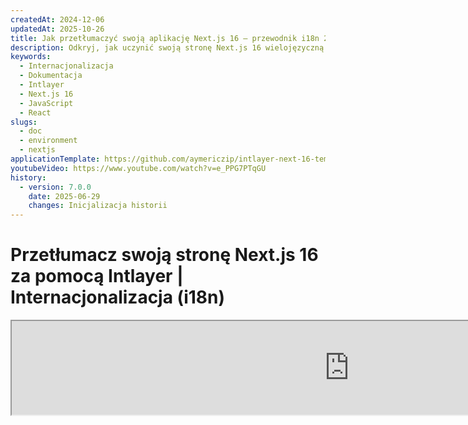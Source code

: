 ```yaml
---
createdAt: 2024-12-06
updatedAt: 2025-10-26
title: Jak przetłumaczyć swoją aplikację Next.js 16 – przewodnik i18n 2025
description: Odkryj, jak uczynić swoją stronę Next.js 16 wielojęzyczną. Postępuj zgodnie z dokumentacją, aby zinternacjonalizować (i18n) i przetłumaczyć ją.
keywords:
  - Internacjonalizacja
  - Dokumentacja
  - Intlayer
  - Next.js 16
  - JavaScript
  - React
slugs:
  - doc
  - environment
  - nextjs
applicationTemplate: https://github.com/aymericzip/intlayer-next-16-template
youtubeVideo: https://www.youtube.com/watch?v=e_PPG7PTqGU
history:
  - version: 7.0.0
    date: 2025-06-29
    changes: Inicjalizacja historii
---
```


# Przetłumacz swoją stronę Next.js 16 za pomocą Intlayer | Internacjonalizacja (i18n)

<iframe title="Najlepsze rozwiązanie i18n dla Next.js? Odkryj Intlayer" class="m-auto aspect-[16/9] w-full overflow-hidden rounded-lg border-0" allow="autoplay; gyroscope;" loading="lazy" width="1080" height="auto" src="https://www.youtube.com/embed/e_PPG7PTqGU?autoplay=0&amp;origin=http://intlayer.org&amp;controls=0&amp;rel=1"/>

Zobacz [Szablon aplikacji](https://github.com/aymericzip/intlayer-next-16-template) na GitHub.

## Czym jest Intlayer?

**Intlayer** to innowacyjna, otwartoźródłowa biblioteka do internacjonalizacji (i18n), zaprojektowana w celu uproszczenia obsługi wielojęzyczności we współczesnych aplikacjach internetowych. Intlayer bezproblemowo integruje się z najnowszym frameworkiem **Next.js 16**, w tym z jego potężnym **App Router**. Jest zoptymalizowany do pracy z **Server Components** dla efektywnego renderowania i jest w pełni kompatybilny z [**Turbopack**](https://nextjs.org/docs/architecture/turbopack).

Dzięki Intlayer możesz:

- **Łatwo zarządzać tłumaczeniami** za pomocą deklaratywnych słowników na poziomie komponentu.
- **Dynamicznie lokalizować metadane**, trasy i zawartość.
- **Uzyskać dostęp do tłumaczeń zarówno w komponentach po stronie klienta, jak i serwera**.
- **Zapewnić wsparcie dla TypeScript** dzięki automatycznie generowanym typom, co poprawia autouzupełnianie i wykrywanie błędów.
- **Korzystaj z zaawansowanych funkcji**, takich jak dynamiczne wykrywanie i przełączanie lokalizacji.

> Intlayer jest kompatybilny z Next.js 12, 13, 14 i 16. Jeśli używasz Next.js Page Router, możesz odnieść się do tego [przewodnika](https://github.com/aymericzip/intlayer/blob/main/docs/docs/pl/intlayer_with_nextjs_page_router.md). Dla Next.js 12, 13, 14 z App Router, odnieś się do tego [przewodnika](https://github.com/aymericzip/intlayer/blob/main/docs/docs/pl/intlayer_with_nextjs_14.md).

---

## Przewodnik krok po kroku, jak skonfigurować Intlayer w aplikacji Next.js

### Krok 1: Zainstaluj zależności

Zainstaluj niezbędne pakiety za pomocą npm:

```bash packageManager="npm"
npm install intlayer next-intlayer
```

```bash packageManager="pnpm"
pnpm add intlayer next-intlayer
```

```bash packageManager="yarn"
yarn add intlayer next-intlayer
```

- **intlayer**

  Podstawowy pakiet, który dostarcza narzędzia do internacjonalizacji dla zarządzania konfiguracją, tłumaczeń, [deklaracji treści](https://github.com/aymericzip/intlayer/blob/main/docs/docs/pl/dictionary/content_file.md), transpilecji oraz [poleceń CLI](https://github.com/aymericzip/intlayer/blob/main/docs/docs/pl/intlayer_cli.md).

- **next-intlayer**

  Pakiet integrujący Intlayer z Next.js. Dostarcza dostawców kontekstu oraz hooki do internacjonalizacji w Next.js. Dodatkowo zawiera wtyczkę Next.js do integracji Intlayer z [Webpack](https://webpack.js.org/) lub [Turbopack](https://nextjs.org/docs/app/api-reference/turbopack), a także proxy do wykrywania preferowanego języka użytkownika, zarządzania ciasteczkami oraz obsługi przekierowań URL.

### Krok 2: Skonfiguruj swój projekt

Utwórz plik konfiguracyjny, aby skonfigurować języki swojej aplikacji:

```typescript fileName="intlayer.config.ts" codeFormat="typescript"
import { Locales, type IntlayerConfig } from "intlayer";

const config: IntlayerConfig = {
  internationalization: {
    locales: [
      Locales.ENGLISH,
      Locales.FRENCH,
      Locales.SPANISH,
      // Twoje pozostałe lokalizacje
    ],
    defaultLocale: Locales.ENGLISH,
  },
};

export default config;
```

```javascript fileName="intlayer.config.mjs" codeFormat="esm"
import { Locales } from "intlayer";

/** @type {import('intlayer').IntlayerConfig} */
const config = {
  internationalization: {
    locales: [
      Locales.ENGLISH,
      Locales.FRENCH,
      Locales.SPANISH,
      // Twoje pozostałe lokalizacje
    ],
    defaultLocale: Locales.ENGLISH,
  },
};

export default config;
```

```javascript fileName="intlayer.config.cjs" codeFormat="commonjs"
const { Locales } = require("intlayer");

/** @type {import('intlayer').IntlayerConfig} */
const config = {
  internationalization: {
    locales: [
      Locales.ENGLISH,
      Locales.FRENCH,
      Locales.SPANISH,
      // Twoje pozostałe lokalizacje
    ],
    defaultLocale: Locales.ENGLISH,
  },
};

module.exports = config;
```

> Dzięki temu plikowi konfiguracyjnemu możesz ustawić lokalizowane adresy URL, przekierowania proxy, nazwy ciasteczek, lokalizację i rozszerzenie deklaracji zawartości, wyłączyć logi Intlayer w konsoli i wiele więcej. Pełną listę dostępnych parametrów znajdziesz w [dokumentacji konfiguracji](https://github.com/aymericzip/intlayer/blob/main/docs/docs/pl/configuration.md).

### Krok 3: Zintegruj Intlayer w konfiguracji Next.js

Skonfiguruj swoje środowisko Next.js, aby korzystało z Intlayer:

```typescript fileName="next.config.ts" codeFormat="typescript"
import type { NextConfig } from "next";
import { withIntlayer } from "next-intlayer/server";

const nextConfig: NextConfig = {
  /* opcje konfiguracji tutaj */
};

export default withIntlayer(nextConfig);
```

```typescript fileName="next.config.mjs" codeFormat="esm"
import { withIntlayer } from "next-intlayer/server";

/** @type {import('next').NextConfig} */
const nextConfig = {
  /* opcje konfiguracji tutaj */
};

export default withIntlayer(nextConfig);
```

```typescript fileName="next.config.cjs" codeFormat="commonjs"
const { withIntlayer } = require("next-intlayer/server");

/** @type {import('next').NextConfig} */
const nextConfig = {
  /* opcje konfiguracji tutaj */
};

module.exports = withIntlayer(nextConfig);
```

> Wtyczka Next.js `withIntlayer()` służy do integracji Intlayer z Next.js. Zapewnia budowanie plików deklaracji treści oraz monitoruje je w trybie deweloperskim. Definiuje zmienne środowiskowe Intlayer w środowiskach [Webpack](https://webpack.js.org/) lub [Turbopack](https://nextjs.org/docs/app/api-reference/turbopack). Dodatkowo dostarcza aliasy optymalizujące wydajność oraz zapewnia kompatybilność z komponentami serwerowymi.

> Funkcja `withIntlayer()` jest funkcją zwracającą obietnicę (promise). Pozwala przygotować słowniki Intlayer przed rozpoczęciem budowania. Jeśli chcesz użyć jej z innymi wtyczkami, możesz na nią zaczekać (await). Przykład:
>
> ```tsx
> const nextConfig = await withIntlayer(nextConfig);
> const nextConfigWithOtherPlugins = withOtherPlugins(nextConfig);
>
> export default nextConfigWithOtherPlugins;
> ```
>
> Jeśli chcesz używać tego synchronicznie, możesz użyć funkcji `withIntlayerSync()`. Przykład:
>
> ```tsx
> const nextConfig = withIntlayerSync(nextConfig);
> const nextConfigWithOtherPlugins = withOtherPlugins(nextConfig);
>
> export default nextConfigWithOtherPlugins;
> ```

### Krok 4: Zdefiniuj dynamiczne trasy lokalizacji

Usuń wszystko z `RootLayout` i zastąp to następującym kodem:

```tsx {3} fileName="src/app/layout.tsx" codeFormat="typescript"
import type { PropsWithChildren, FC } from "react";
import "./globals.css";

const RootLayout: FC<PropsWithChildren> = ({ children }) => (
  // Nadal możesz opakować children innymi providerami, takimi jak `next-themes`, `react-query`, `framer-motion` itd.
  <>{children}</>
);

export default RootLayout;
```

```jsx {3} fileName="src/app/layout.mjx" codeFormat="esm"
import "./globals.css";

const RootLayout = ({ children }) => (
  // Nadal możesz opakować dzieci innymi providerami, takimi jak `next-themes`, `react-query`, `framer-motion` itd.
  <>{children}</>
);

export default RootLayout;
```

```jsx {1,8} fileName="src/app/layout.csx" codeFormat="commonjs"
require("./globals.css");

const RootLayout = ({ children }) => (
  // Nadal możesz opakować dzieci innymi providerami, takimi jak `next-themes`, `react-query`, `framer-motion` itd.
  <>{children}</>
);

module.exports = {
  default: RootLayout,
  generateStaticParams,
};
```

> Pozostawienie komponentu `RootLayout` pustym pozwala na ustawienie atrybutów [`lang`](https://developer.mozilla.org/fr/docs/Web/HTML/Global_attributes/lang) oraz [`dir`](https://developer.mozilla.org/fr/docs/Web/HTML/Global_attributes/dir) dla tagu `<html>`.

Aby zaimplementować dynamiczne routowanie, podaj ścieżkę dla lokalizacji, dodając nowy layout w katalogu `[locale]`:

```tsx fileName="src/app/[locale]/layout.tsx" codeFormat="typescript"
import type { NextLayoutIntlayer } from "next-intlayer";
import { Inter } from "next/font/google";
import { getHTMLTextDir } from "intlayer";

const inter = Inter({ subsets: ["latin"] });

const LocaleLayout: NextLayoutIntlayer = async ({ children, params }) => {
  const { locale } = await params;
  return (
    <html lang={locale} dir={getHTMLTextDir(locale)}>
      <body className={inter.className}>{children}</body>
    </html>
  );
};

export default LocaleLayout;
```

```jsx fileName="src/app/[locale]/layout.mjx" codeFormat="esm"
import { getHTMLTextDir } from "intlayer";

const inter = Inter({ subsets: ["latin"] });

const LocaleLayout = async ({ children, params: { locale } }) => {
  const { locale } = await params;
  return (
    <html lang={locale} dir={getHTMLTextDir(locale)}>
      <body className={inter.className}>{children}</body>
    </html>
  );
};

export default LocaleLayout;
```

```jsx fileName="src/app/[locale]/layout.csx" codeFormat="commonjs"
const { Inter } = require("next/font/google");
const { getHTMLTextDir } = require("intlayer");

const inter = Inter({ subsets: ["latin"] });

const LocaleLayout = async ({ children, params: { locale } }) => {
  const { locale } = await params;
  return (
    <html lang={locale} dir={getHTMLTextDir(locale)}>
      <body className={inter.className}>{children}</body>
    </html>
  );
};

module.exports = LocaleLayout;
```

> Segment ścieżki `[locale]` służy do określenia lokalizacji. Przykład: `/en-US/about` odnosi się do `en-US`, a `/fr/about` do `fr`.

> Na tym etapie napotkasz błąd: `Error: Missing <html> and <body> tags in the root layout.`. Jest to oczekiwane, ponieważ plik `/app/page.tsx` nie jest już używany i można go usunąć. Zamiast tego segment ścieżki `[locale]` aktywuje stronę `/app/[locale]/page.tsx`. W konsekwencji strony będą dostępne pod ścieżkami takimi jak `/en`, `/fr`, `/es` w Twojej przeglądarce. Aby ustawić domyślny język jako stronę główną, odnieś się do konfiguracji `proxy` w kroku 7.

Następnie zaimplementuj funkcję `generateStaticParams` w układzie aplikacji.

```tsx {1} fileName="src/app/[locale]/layout.tsx" codeFormat="typescript"
export { generateStaticParams } from "next-intlayer"; // Linia do dodania

const LocaleLayout: NextLayoutIntlayer = async ({ children, params }) => {
  /*... Reszta kodu*/
};

export default LocaleLayout;
```

```jsx {1} fileName="src/app/[locale]/layout.mjx" codeFormat="esm"
export { generateStaticParams } from "next-intlayer"; // Linia do wstawienia

const LocaleLayout = async ({ children, params: { locale } }) => {
  /*... Reszta kodu*/
};

// ... Reszta kodu
```

```jsx {1,7} fileName="src/app/[locale]/layout.csx" codeFormat="commonjs"
const { generateStaticParams } = require("next-intlayer"); // Linia do wstawienia

const LocaleLayout = async ({ children, params: { locale } }) => {
  /*... Reszta kodu*/
};

module.exports = { default: LocaleLayout, generateStaticParams };
```

> `generateStaticParams` zapewnia, że Twoja aplikacja wstępnie buduje niezbędne strony dla wszystkich lokalizacji, zmniejszając obciążenie podczas działania i poprawiając doświadczenie użytkownika. Aby uzyskać więcej informacji, zapoznaj się z [dokumentacją Next.js dotyczącą generateStaticParams](https://nextjs.org/docs/app/building-your-application/rendering/static-and-dynamic-rendering#generate-static-params).

> Intlayer działa z `export const dynamic = 'force-static';`, aby zapewnić, że strony są wstępnie zbudowane dla wszystkich lokalizacji.

### Krok 5: Zadeklaruj swoją zawartość

Utwórz i zarządzaj deklaracjami zawartości, aby przechowywać tłumaczenia:

```tsx fileName="src/app/[locale]/page.content.ts" contentDeclarationFormat="typescript"
import { t, type Dictionary } from "intlayer";

const pageContent = {
  key: "page",
  content: {
    getStarted: {
      main: t({
        en: "Get started by editing",
        fr: "Commencez par éditer",
        es: "Comience por editar",
      }),
      pageLink: "src/app/page.tsx",
    },
  },
} satisfies Dictionary;

export default pageContent;
```

```javascript fileName="src/app/[locale]/page.content.mjs" contentDeclarationFormat="esm"
import { t } from "intlayer";

/** @type {import('intlayer').Dictionary} */
const pageContent = {
  key: "page",
  content: {
    getStarted: {
      main: t({
        en: "Get started by editing",
        fr: "Commencez par éditer",
        es: "Comience por editar",
      }),
      pageLink: "src/app/page.tsx",
    },
  },
};

export default pageContent;
```

```javascript fileName="src/app/[locale]/page.content.cjs" contentDeclarationFormat="commonjs"
const { t } = require("intlayer");

/** @type {import('intlayer').Dictionary} */
const pageContent = {
  key: "page",
  content: {
    getStarted: {
      main: t({
        en: "Get started by editing",
        fr: "Commencez par éditer",
        es: "Comience por editar",
        pl: "Zacznij od edycji",
      }),
      pageLink: "src/app/page.tsx",
    },
  },
};

module.exports = pageContent;
```

```json fileName="src/app/[locale]/page.content.json" contentDeclarationFormat="json"
{
  "$schema": "https://intlayer.org/schema.json",
  "key": "page",
  "content": {
    "getStarted": {
      "nodeType": "translation",
      "translation": {
        "en": "Get started by editing",
        "fr": "Commencez par éditer",
        "es": "Comience por editar",
        "pl": "Zacznij od edycji"
      }
    },
    "pageLink": "src/app/page.tsx"
  }
}
```

> Twoje deklaracje zawartości mogą być definiowane w dowolnym miejscu w aplikacji, pod warunkiem, że zostaną umieszczone w katalogu `contentDir` (domyślnie `./src`). I będą miały rozszerzenie pliku deklaracji zawartości (domyślnie `.content.{json,ts,tsx,js,jsx,mjs,mjx,cjs,cjx}`).

> Aby uzyskać więcej szczegółów, zapoznaj się z [dokumentacją deklaracji zawartości](https://github.com/aymericzip/intlayer/blob/main/docs/docs/pl/dictionary/content_file.md).

### Krok 6: Wykorzystaj zawartość w swoim kodzie

Uzyskaj dostęp do swoich słowników zawartości w całej aplikacji:

```tsx fileName="src/app/[locale]/page.tsx" codeFormat="typescript"
import type { FC } from "react";
import { ClientComponentExample } from "@components/ClientComponentExample";
import { ServerComponentExample } from "@components/ServerComponentExample";
import { type NextPageIntlayer, IntlayerClientProvider } from "next-intlayer";
import { IntlayerServerProvider, useIntlayer } from "next-intlayer/server";

const PageContent: FC = () => {
  const content = useIntlayer("page");

  return (
    <>
      <p>{content.getStarted.main}</p>
      <code>{content.getStarted.pageLink}</code>
    </>
  );
};

const Page: NextPageIntlayer = async ({ params }) => {
  const { locale } = await params;

  return (
    <IntlayerServerProvider locale={locale}>
      <PageContent />
      <ServerComponentExample />

      <IntlayerClientProvider locale={locale}>
        <ClientComponentExample />
      </IntlayerClientProvider>
    </IntlayerServerProvider>
  );
};

export default Page;
```

```jsx fileName="src/app/[locale]/page.mjx" codeFormat="esm"
import { ClientComponentExample } from "@components/ClientComponentExample";
import { ServerComponentExample } from "@components/ServerComponentExample";
import { IntlayerClientProvider } from "next-intlayer";
import { IntlayerServerProvider, useIntlayer } from "next-intlayer/server";

const PageContent = () => {
  const content = useIntlayer("page");

  return (
    <>
      <p>{content.getStarted.main}</p>
      <code>{content.getStarted.pageLink}</code>
    </>
  );
};

const Page = async ({ params }) => {
  const { locale } = await params;

  return (
    <IntlayerServerProvider locale={locale}>
      <PageContent />
      <ServerComponentExample />

      <IntlayerClientProvider locale={locale}>
        <ClientComponentExample />
      </IntlayerClientProvider>
    </IntlayerServerProvider>
  );
};

export default Page;
```

```jsx fileName="src/app/[locale]/page.csx" codeFormat="commonjs"
import { ClientComponentExample } from "@components/ClientComponentExample";
import { ServerComponentExample } from "@components/ServerComponentExample";
import { IntlayerClientProvider } from "next-intlayer";
import { IntlayerServerProvider, useIntlayer } from "next-intlayer/server";

const PageContent = () => {
  const content = useIntlayer("page");

  return (
    <>
      <p>{content.getStarted.main}</p>
      <code>{content.getStarted.pageLink}</code>
    </>
  );
};

const Page = async ({ params }) => {
  const { locale } = await params;

  return (
    <IntlayerServerProvider locale={locale}>
      <PageContent />
      <ServerComponentExample />

      <IntlayerClientProvider locale={locale}>
        <ClientComponentExample />
      </IntlayerClientProvider>
    </IntlayerServerProvider>
  );
};
```

- **`IntlayerClientProvider`** służy do dostarczania lokalizacji komponentom po stronie klienta. Może być umieszczony w dowolnym komponencie nadrzędnym, w tym w layoucie. Jednak zaleca się umieszczenie go w layoucie, ponieważ Next.js współdzieli kod layoutu między stronami, co jest bardziej efektywne. Używając `IntlayerClientProvider` w layoucie, unikasz ponownej inicjalizacji dla każdej strony, poprawiając wydajność i utrzymując spójny kontekst lokalizacji w całej aplikacji.
- **`IntlayerServerProvider`** służy do dostarczania lokalizacji komponentom po stronie serwera. Nie może być ustawiony w layoucie.

  > Layout i strona nie mogą dzielić wspólnego kontekstu serwera, ponieważ system kontekstu serwera opiera się na magazynie danych na żądanie (za pomocą mechanizmu [React's cache](https://react.dev/reference/react/cache)), co powoduje, że każdy "kontekst" jest tworzony na nowo dla różnych segmentów aplikacji. Umieszczenie providera w wspólnym layoucie złamałoby tę izolację, uniemożliwiając prawidłowe propagowanie wartości kontekstu serwera do komponentów serwerowych.

  > Layout i strona nie mogą współdzielić wspólnego kontekstu serwera, ponieważ system kontekstu serwera opiera się na magazynie danych dla każdego żądania (za pomocą mechanizmu [React's cache](https://react.dev/reference/react/cache)), co powoduje, że każdy „kontekst” jest tworzony na nowo dla różnych segmentów aplikacji. Umieszczenie providera w współdzielonym layoucie naruszyłoby tę izolację, uniemożliwiając prawidłowe propagowanie wartości kontekstu serwera do Twoich komponentów serwerowych.

```tsx {4,7} fileName="src/components/ClientComponentExample.tsx" codeFormat="typescript"
"use client";

import type { FC } from "react";
import { useIntlayer } from "next-intlayer";

export const ClientComponentExample: FC = () => {
  const content = useIntlayer("client-component-example"); // Utwórz powiązaną deklarację zawartości

  return (
    <div>
      <h2>{content.title}</h2>
      <p>{content.content}</p>
    </div>
  );
};
```

```jsx {3,6} fileName="src/components/ClientComponentExample.mjx" codeFormat="esm"
"use client";

import { useIntlayer } from "next-intlayer";

const ClientComponentExample = () => {
  const content = useIntlayer("client-component-example"); // Utwórz powiązaną deklarację zawartości

  return (
    <div>
      <h2>{content.title}</h2>
      <p>{content.content}</p>
    </div>
  );
};
```

```jsx {3,6} fileName="src/components/ClientComponentExample.csx" codeFormat="commonjs"
"use client";

const { useIntlayer } = require("next-intlayer");

const ClientComponentExample = () => {
  const content = useIntlayer("client-component-example"); // Utwórz powiązaną deklarację zawartości

  return (
    <div>
      <h2>{content.title}</h2>
      <p>{content.content}</p>
    </div>
  );
};
```

```tsx {2} fileName="src/components/ServerComponentExample.tsx"  codeFormat="typescript"
import type { FC } from "react";
import { useIntlayer } from "next-intlayer/server";

export const ServerComponentExample: FC = () => {
  const content = useIntlayer("server-component-example"); // Utwórz powiązaną deklarację zawartości

  return (
    <div>
      <h2>{content.title}</h2>
      <p>{content.content}</p>
    </div>
  );
};
```

```jsx {1} fileName="src/components/ServerComponentExample.mjx" codeFormat="esm"
import { useIntlayer } from "next-intlayer/server";

const ServerComponentExample = () => {
  const content = useIntlayer("server-component-example"); // Utwórz powiązaną deklarację zawartości

  return (
    <div>
      <h2>{content.title}</h2>
      <p>{content.content}</p>
    </div>
  );
};
```

```jsx {1} fileName="src/components/ServerComponentExample.csx" codeFormat="commonjs"
const { useIntlayer } = require("next-intlayer/server");

const ServerComponentExample = () => {
  const content = useIntlayer("server-component-example"); // Utwórz powiązaną deklarację zawartości

  return (
    <div>
      <h2>{content.title}</h2>
      <p>{content.content}</p>
    </div>
  );
};
```

> Jeśli chcesz użyć swojej zawartości w atrybucie `string`, takim jak `alt`, `title`, `href`, `aria-label` itp., musisz wywołać wartość funkcji, na przykład:

> ```jsx
> <img src={content.image.src.value} alt={content.image.value} />
> ```

> Aby dowiedzieć się więcej o hooku `useIntlayer`, zapoznaj się z [dokumentacją](https://github.com/aymericzip/intlayer/blob/main/docs/docs/pl/packages/next-intlayer/useIntlayer.md).

### (Opcjonalny) Krok 7: Konfiguracja proxy do wykrywania lokalizacji

Skonfiguruj proxy, aby wykrywać preferowaną lokalizację użytkownika:

```typescript fileName="src/proxy.ts" codeFormat="typescript"
export { intlayerProxy as proxy } from "next-intlayer/proxy";

export const config = {
  matcher:
    "/((?!api|static|assets|robots|sitemap|sw|service-worker|manifest|.*\\..*|_next).*)",
};
```

```javascript fileName="src/proxy.mjs" codeFormat="esm"
export { intlayerProxy as proxy } from "next-intlayer/proxy";

export const config = {
  matcher:
    "/((?!api|static|assets|robots|sitemap|sw|service-worker|manifest|.*\\..*|_next).*)",
};
```

```javascript fileName="src/proxy.cjs" codeFormat="commonjs"
const { intlayerProxy } = require("next-intlayer/proxy");

const config = {
  matcher:
    "/((?!api|static|assets|robots|sitemap|sw|service-worker|manifest|.*\\..*|_next).*)",
};

module.exports = { proxy: intlayerProxy, config };
```

> `intlayerProxy` służy do wykrywania preferowanego języka użytkownika i przekierowywania go na odpowiedni adres URL, zgodnie z [konfiguracją](https://github.com/aymericzip/intlayer/blob/main/docs/docs/pl/configuration.md). Dodatkowo umożliwia zapisywanie preferowanego języka użytkownika w ciasteczku.

> Jeśli potrzebujesz łączyć kilka proxy razem (na przykład `intlayerProxy` z uwierzytelnianiem lub niestandardowymi proxy), Intlayer udostępnia teraz pomocnika o nazwie `multipleProxies`.

```ts
import { multipleProxies, intlayerProxy } from "next-intlayer/proxy";
import { customProxy } from "@utils/customProxy";

export const proxy = multipleProxies([intlayerProxy, customProxy]);
```

### (Opcjonalny) Krok 8: Internacjonalizacja Twoich metadanych

Jeśli chcesz internacjonalizować swoje metadane, takie jak tytuł strony, możesz użyć funkcji `generateMetadata` dostarczonej przez Next.js. Wewnątrz możesz pobrać zawartość z funkcji `getIntlayer`, aby przetłumaczyć swoje metadane.

```typescript fileName="src/app/[locale]/metadata.content.ts" contentDeclarationFormat="typescript"
import { type Dictionary, t } from "intlayer";
import { Metadata } from "next";

const metadataContent = {
  key: "page-metadata",
  content: {
    title: t({
      en: "Create Next App",
      fr: "Créer une application Next.js",
      es: "Crear una aplicación Next.js",
    }),
    description: t({
      en: "Generated by create next app",
      fr: "Généré par create next app",
      es: "Generado por create next app",
    }),
  },
} satisfies Dictionary<Metadata>;

export default metadataContent;
```

```javascript fileName="src/app/[locale]/metadata.content.mjs" contentDeclarationFormat="esm"
import { t } from "intlayer";

/** @type {import('intlayer').Dictionary<import('next').Metadata>} */
const metadataContent = {
  key: "page-metadata",
  content: {
    title: t({
      en: "Create Next App",
      fr: "Créer une application Next.js",
      es: "Crear una aplicación Next.js",
    }),
    description: t({
      en: "Generated by create next app",
      fr: "Généré par create next app",
      es: "Generado por create next app",
    }),
  },
};

export default metadataContent;
```

```javascript fileName="src/app/[locale]/metadata.content.cjs" contentDeclarationFormat="commonjs"
const { t } = require("intlayer");

/** @type {import('intlayer').Dictionary<import('next').Metadata>} */
const metadataContent = {
  key: "page-metadata",
  content: {
    title: t({
      en: "Create Next App",
      fr: "Créer une application Next.js",
      es: "Crear una aplicación Next.js",
    }),
    description: t({
      en: "Generated by create next app",
      fr: "Généré par create next app",
      es: "Generado por create next app",
    }),
  },
};

module.exports = metadataContent;
```

```json fileName="src/app/[locale]/metadata.content.json" contentDeclarationFormat="json"
{
  "key": "page-metadata",
  "content": {
    "title": {
      "nodeType": "translation",
      "translation": {
        "en": "Preact logo",
        "fr": "Logo Preact",
        "es": "Logo Preact",
        "pl": "Logo Preact"
      }
    },
    "description": {
      "nodeType": "translation",
      "translation": {
        "en": "Generated by create next app",
        "fr": "Généré par create next app",
        "es": "Generado por create next app",
        "pl": "Wygenerowano przez create next app"
      }
    }
  }
}
```

````typescript fileName="src/app/[locale]/layout.tsx or src/app/[locale]/page.tsx" codeFormat="typescript"
import { getIntlayer, getMultilingualUrls } from "intlayer";
import type { Metadata } from "next";
import type { LocalPromiseParams } from "next-intlayer";

export const generateMetadata = async ({
  params,
}: LocalPromiseParams): Promise<Metadata> => {
  const { locale } = await params;

  const metadata = getIntlayer("page-metadata", locale);

  /**
   * Generuje obiekt zawierający wszystkie adresy URL dla każdego języka.
   *
   * Przykład:
   * ```ts
   *  getMultilingualUrls('/about');
   *
   *  // Zwraca
   *  // {
   *  //   en: '/about',
   *  //   fr: '/fr/about',
   *  //   es: '/es/about',
   *  // }
   * ```
   */
  const multilingualUrls = getMultilingualUrls("/");
  const localizedUrl =
    multilingualUrls[locale as keyof typeof multilingualUrls];

  return {
    ...metadata,
    alternates: {
      canonical: localizedUrl,
      languages: { ...multilingualUrls, "x-default": "/" },
    },
    openGraph: {
      url: localizedUrl,
    },
  };
};

// ... Reszta kodu
````

````javascript fileName="src/app/[locale]/layout.mjs or src/app/[locale]/page.mjs" codeFormat="esm"
import { getIntlayer, getMultilingualUrls } from "intlayer";

export const generateMetadata = async ({ params }) => {
  const { locale } = await params;

  const metadata = getIntlayer("page-metadata", locale);

  /**
   * Generuje obiekt zawierający wszystkie adresy URL dla każdego języka.
   *
   * Przykład:
   * ```ts
   *  getMultilingualUrls('/about');
   *
   *  // Zwraca
   *  // {
   *  //   en: '/about',
   *  //   fr: '/fr/about',
   *  //   es: '/es/about'
   *  // }
   * ```
   */
  const multilingualUrls = getMultilingualUrls("/");
  const localizedUrl = multilingualUrls[locale];

  return {
    ...metadata,
    alternates: {
      canonical: localizedUrl,
      languages: { ...multilingualUrls, "x-default": "/" },
    },
    openGraph: {
      url: localizedUrl,
    },
  };
};

// ... Reszta kodu
````

````javascript fileName="src/app/[locale]/layout.cjs or src/app/[locale]/page.cjs" codeFormat="commonjs"
const { getIntlayer, getMultilingualUrls } = require("intlayer");

const generateMetadata = async ({ params }) => {
  const { locale } = await params;

  const metadata = getIntlayer("page-metadata", locale);

  /**
   * Generuje obiekt zawierający wszystkie adresy URL dla każdego języka.
   *
   * Przykład:
   * ```ts
   *  getMultilingualUrls('/about');
   *
   *  // Zwraca
   *  // {
   *  //   en: '/about',
   *  //   fr: '/fr/about',
   *  //   es: '/es/about'
   *  // }
   * ```
   */
  const multilingualUrls = getMultilingualUrls("/");
  const localizedUrl = multilingualUrls[locale];

  return {
    ...metadata,
    alternates: {
      canonical: localizedUrl,
      languages: { ...multilingualUrls, "x-default": "/" },
    },
    openGraph: {
      url: localizedUrl,
    },
  };
};

module.exports = { generateMetadata };

// ... Reszta kodu
````

> Zauważ, że funkcja `getIntlayer` importowana z `next-intlayer` zwraca Twoją zawartość opakowaną w `IntlayerNode`, co umożliwia integrację z edytorem wizualnym. Natomiast funkcja `getIntlayer` importowana z `intlayer` zwraca Twoją zawartość bezpośrednio, bez dodatkowych właściwości.

Alternatywnie możesz użyć funkcji `getTranslation` do deklarowania swoich metadanych. Jednak zaleca się używanie plików deklaracji treści, aby zautomatyzować tłumaczenie metadanych oraz w pewnym momencie wyodrębnić zawartość na zewnątrz.

````typescript fileName="src/app/[locale]/layout.tsx or src/app/[locale]/page.tsx" codeFormat="typescript"
import {
  type IConfigLocales,
  getTranslation,
  getMultilingualUrls,
} from "intlayer";
import type { Metadata } from "next";
import type { LocalPromiseParams } from "next-intlayer";

export const generateMetadata = async ({
  params,
}: LocalPromiseParams): Promise<Metadata> => {
  const { locale } = await params;
  const t = <T>(content: IConfigLocales<T>) => getTranslation(content, locale);

  return {
    title: t<string>({
      en: "My title",
Alternatywnie możesz użyć funkcji `getTranslation` do deklarowania swoich metadanych. Jednak zaleca się korzystanie z plików deklaracji treści, aby zautomatyzować tłumaczenie metadanych i w pewnym momencie wyodrębnić zawartość na zewnątrz.

```typescript fileName="src/app/[locale]/layout.tsx or src/app/[locale]/page.tsx" codeFormat="typescript"
import {
  type IConfigLocales,
  getTranslation,
  getMultilingualUrls,
} from "intlayer";
import type { Metadata } from "next";
import type { LocalPromiseParams } from "next-intlayer";

export const generateMetadata = async ({
  params,
}: LocalPromiseParams): Promise<Metadata> => {
  const { locale } = await params;
  const t = <T>(content: IConfigLocales<T>) => getTranslation(content, locale);

  return {
    title: t<string>({
      en: "My title",
      fr: "Mon titre",
      es: "Mi título",
    }),
    description: t({
      en: "My description",
      fr: "Ma description",
      es: "Mi descripción",
    }),
  };
};

// ... Reszta kodu
````

```javascript fileName="src/app/[locale]/layout.mjs or src/app/[locale]/page.mjs" codeFormat="esm"
import { getTranslation, getMultilingualUrls } from "intlayer";

export const generateMetadata = async ({ params }) => {
  const { locale } = await params;
  const t = (content) => getTranslation(content, locale);

  return {
    title: t({
      en: "My title",
      fr: "Mon titre",
      es: "Mi título",
    }),
    description: t({
      en: "My description",
      fr: "Ma description",
      es: "Mi descripción",
    }),
  };
};

// ... Reszta kodu
```

```javascript fileName="src/app/[locale]/layout.cjs or src/app/[locale]/page.cjs" codeFormat="commonjs"
const { getTranslation, getMultilingualUrls } = require("intlayer");

const generateMetadata = async ({ params }) => {
  const { locale } = await params;

  const t = (content) => getTranslation(content, locale);

  return {
    title: t({
      en: "My title",
      fr: "Mon titre",
      es: "Mi título",
    }),
    description: t({
      en: "My description",
      fr: "Ma description",
      es: "Mi descripción",
    }),
  };
};

module.exports = { generateMetadata };

// ... Reszta kodu
```

> Dowiedz się więcej o optymalizacji metadanych [w oficjalnej dokumentacji Next.js](https://nextjs.org/docs/app/building-your-application/optimizing/metadata).

````

```javascript fileName="src/app/[locale]/layout.cjs or src/app/[locale]/page.cjs" codeFormat="commonjs"
const { getTranslation, getMultilingualUrls } = require("intlayer");

const generateMetadata = async ({ params }) => {
  const { locale } = await params;

  const t = (content) => getTranslation(content, locale);

  return {
    title: t({
      en: "My title",
      fr: "Mon titre",
      es: "Mi título",
    }),
    description: t({
      en: "My description",
      fr: "Ma description",
      es: "Mi descripción",
    }),
  };
};

module.exports = { generateMetadata };

// ... Reszta kodu
````

> Dowiedz się więcej o optymalizacji metadanych [w oficjalnej dokumentacji Next.js](https://nextjs.org/docs/app/building-your-application/optimizing/metadata).

### (Opcjonalny) Krok 9: Internacjonalizacja plików sitemap.xml i robots.txt

Aby zinternacjonalizować swoje pliki `sitemap.xml` i `robots.txt`, możesz użyć funkcji `getMultilingualUrls` dostarczonej przez Intlayer. Funkcja ta pozwala na generowanie wielojęzycznych adresów URL dla Twojej mapy witryny.

```tsx fileName="src/app/sitemap.ts" codeFormat="typescript"
import { getMultilingualUrls } from "intlayer";
import type { MetadataRoute } from "next";

const sitemap = (): MetadataRoute.Sitemap => [
  {
    url: "https://example.com",
    alternates: {
      languages: {
        ...getMultilingualUrls("https://example.com"),
        "x-default": "https://example.com",
      },
    },
  },
  {
    url: "https://example.com/login",
    alternates: {
      languages: {
        ...getMultilingualUrls("https://example.com/login"),
        "x-default": "https://example.com/login",
      },
    },
  },
  {
    url: "https://example.com/register",
    alternates: {
      languages: {
        ...getMultilingualUrls("https://example.com/register"),
        "x-default": "https://example.com/register",
      },
    },
  },
];

export default sitemap;
```

```jsx fileName="src/app/sitemap.mjx" codeFormat="esm"
import { getMultilingualUrls } from "intlayer";

const sitemap = () => [
  {
    url: "https://example.com",
    alternates: {
      languages: {
        ...getMultilingualUrls("https://example.com"),
        "x-default": "https://example.com",
      },
    },
  },
  {
    url: "https://example.com/login",
    alternates: {
      languages: {
        ...getMultilingualUrls("https://example.com/login"),
        "x-default": "https://example.com/login",
      },
    },
  },
  {
    url: "https://example.com/register",
    alternates: {
      languages: {
        ...getMultilingualUrls("https://example.com/register"),
        "x-default": "https://example.com/register",
      },
    },
  },
];

export default sitemap;
```

```jsx fileName="src/app/sitemap.csx" codeFormat="commonjs"
const { getMultilingualUrls } = require("intlayer");

const sitemap = () => [
  {
    url: "https://example.com",
    alternates: {
      languages: {
        ...getMultilingualUrls("https://example.com"),
        "x-default": "https://example.com",
      },
    },
  },
  {
    url: "https://example.com/login",
    alternates: {
      languages: {
        ...getMultilingualUrls("https://example.com/login"),
        "x-default": "https://example.com/login",
      },
    },
  },
  {
    url: "https://example.com/register",
    alternates: {
      languages: {
        ...getMultilingualUrls("https://example.com/register"),
        "x-default": "https://example.com/register",
      },
    },
  },
];

module.exports = sitemap;
```

```tsx fileName="src/app/robots.ts" codeFormat="typescript"
import type { MetadataRoute } from "next";
import { getMultilingualUrls } from "intlayer";

const getAllMultilingualUrls = (urls: string[]) =>
  urls.flatMap((url) => Object.values(getMultilingualUrls(url)) as string[]);

// Funkcja zwraca reguły dla pliku robots.txt
const robots = (): MetadataRoute.Robots => ({
  rules: {
    userAgent: "*", // Dotyczy wszystkich robotów
    allow: ["/"], // Zezwól na dostęp do strony głównej
    disallow: getAllMultilingualUrls(["/login", "/register"]), // Zabroń dostępu do stron logowania i rejestracji we wszystkich językach
  },
  host: "https://example.com", // Główna domena serwisu
  sitemap: `https://example.com/sitemap.xml`, // Lokalizacja mapy strony
});

export default robots;
```

```jsx fileName="src/app/robots.mjx" codeFormat="esm"
import { getMultilingualUrls } from "intlayer";

const getAllMultilingualUrls = (urls) =>
  urls.flatMap((url) => Object.values(getMultilingualUrls(url)));

const robots = () => ({
  rules: {
    userAgent: "*",
    allow: ["/"],
    disallow: getAllMultilingualUrls(["/login", "/register"]),
  },
  host: "https://example.com",
  sitemap: `https://example.com/sitemap.xml`,
});

export default robots;
```

```jsx fileName="src/app/robots.csx" codeFormat="commonjs"
const { getMultilingualUrls } = require("intlayer");

// Funkcja zwracająca wszystkie wielojęzyczne adresy URL dla podanych ścieżek
const getAllMultilingualUrls = (urls) =>
  urls.flatMap((url) => Object.values(getMultilingualUrls(url)));

const robots = () => ({
  rules: {
    userAgent: "*",
    allow: ["/"],
    disallow: getAllMultilingualUrls(["/login", "/register"]), // Blokuj dostęp do stron logowania i rejestracji
  },
  host: "https://example.com",
  sitemap: `https://example.com/sitemap.xml`,
});

module.exports = robots;
```

> Dowiedz się więcej o optymalizacji mapy witryny [w oficjalnej dokumentacji Next.js](https://nextjs.org/docs/app/api-reference/file-conventions/metadata/sitemap). Dowiedz się więcej o optymalizacji pliku robots.txt [w oficjalnej dokumentacji Next.js](https://nextjs.org/docs/app/api-reference/file-conventions/metadata/robots).

### (Opcjonalny) Krok 10: Zmień język swojej zawartości

Aby zmienić język swojej zawartości w Next.js, zalecanym sposobem jest użycie komponentu `Link` do przekierowania użytkowników na odpowiednią zlokalizowaną stronę. Komponent `Link` umożliwia prefetching strony, co pomaga uniknąć pełnego przeładowania strony.

```tsx fileName="src/components/LocaleSwitcher.tsx" codeFormat="typescript"
"use client";

import type { FC } from "react";
import {
  Locales,
  getHTMLTextDir,
  getLocaleName,
  getLocalizedUrl,
} from "intlayer";
import { useLocale } from "next-intlayer";
import Link from "next/link";

export const LocaleSwitcher: FC = () => {
  const { locale, pathWithoutLocale, availableLocales, setLocale } =
    useLocale();

  return (
    <div>
      <button popoverTarget="localePopover">{getLocaleName(locale)}</button>
      <div id="localePopover" popover="auto">
        {availableLocales.map((localeItem) => (
          <Link
            href={getLocalizedUrl(pathWithoutLocale, localeItem)}
            key={localeItem}
            aria-current={locale === localeItem ? "page" : undefined}
            onClick={() => setLocale(localeItem)}
            replace // Zapewni, że przycisk "wstecz" w przeglądarce przekieruje do poprzedniej strony
          >
            <span>
              {/* Lokalizacja - np. FR */}
              {localeItem}
            </span>
            <span>
              {/* Język w swojej własnej lokalizacji - np. Français */}
              {getLocaleName(localeItem, locale)}
            </span>
            <span dir={getHTMLTextDir(localeItem)} lang={localeItem}>
              {/* Język w bieżącej lokalizacji - np. Francés przy ustawionej lokalizacji Locales.SPANISH */}
              {getLocaleName(localeItem)}
            </span>
            <span dir="ltr" lang={Locales.ENGLISH}>
              {/* Język po angielsku - np. French */}
              {getLocaleName(localeItem, Locales.ENGLISH)}
            </span>
          </Link>
        ))}
      </div>
    </div>
  );
};
```

```jsx fileName="src/components/LocaleSwitcher.msx" codeFormat="esm"
"use client";

import {
  Locales,
  getHTMLTextDir,
  getLocaleName,
  getLocalizedUrl,
} from "intlayer";
import { useLocale } from "next-intlayer";
import Link from "next/link";

export const LocaleSwitcher = () => {
  const { locale, pathWithoutLocale, availableLocales, setLocale } =
    useLocale();

  return (
    <div>
      <button popoverTarget="localePopover">{getLocaleName(locale)}</button>
      <div id="localePopover" popover="auto">
        {availableLocales.map((localeItem) => (
          <Link
            href={getLocalizedUrl(pathWithoutLocale, localeItem)}
            key={localeItem}
            aria-current={locale === localeItem ? "page" : undefined}
            onClick={() => setLocale(localeItem)}
            replace // Zapewni, że przycisk "wstecz" w przeglądarce przekieruje do poprzedniej strony
          >
            <span>
              {/* Lokalizacja - np. FR */}
              {localeItem}
            </span>
            <span>
              {/* Język w swojej własnej lokalizacji - np. Français */}
              {getLocaleName(localeItem, locale)}
            </span>
            <span dir={getHTMLTextDir(localeItem)} lang={localeItem}>
              {/* Język w bieżącej lokalizacji - np. Francés przy ustawionej lokalizacji Locales.SPANISH */}
              {getLocaleName(localeItem)}
            </span>
            <span dir="ltr" lang={Locales.ENGLISH}>
              {/* Język po angielsku - np. French */}
              {getLocaleName(localeItem, Locales.ENGLISH)}
            </span>
          </Link>
        ))}
      </div>
    </div>
  );
};
```

```jsx fileName="src/components/LocaleSwitcher.csx" codeFormat="commonjs"
"use client";

const {
  Locales,
  getHTMLTextDir,
  getLocaleName,
  getLocalizedUrl,
} = require("intlayer");
const { useLocale } = require("next-intlayer");
const Link = require("next/link");

export const LocaleSwitcher = () => {
  const { locale, pathWithoutLocale, availableLocales, setLocale } =
    useLocale();

  return (
    <div>
      <button popoverTarget="localePopover">{getLocaleName(locale)}</button>
      <div id="localePopover" popover="auto">
        {availableLocales.map((localeItem) => (
          <Link
            href={getLocalizedUrl(pathWithoutLocale, localeItem)}
            key={localeItem}
            aria-current={locale === localeItem ? "page" : undefined}
            onClick={() => setLocale(localeItem)}
            replace // Zapewni, że przycisk "wstecz" w przeglądarce przekieruje do poprzedniej strony
          >
            <span>
              {/* Lokalizacja - np. FR */}
              {localeItem}
            </span>
            <span>
              {/* Język w swojej własnej lokalizacji - np. Français */}
              {getLocaleName(localeItem, locale)}
            </span>
            <span dir={getHTMLTextDir(localeItem)} lang={localeItem}>
              {/* Język w bieżącej lokalizacji - np. Francés przy ustawionej lokalizacji Locales.SPANISH */}
              {getLocaleName(localeItem)}
            </span>
            <span dir="ltr" lang={Locales.ENGLISH}>
              {/* Język w wersji angielskiej - np. French */}
              {getLocaleName(localeItem, Locales.ENGLISH)}
            </span>
          </Link>
        ))}
      </div>
    </div>
  );
};
```

> Alternatywnym sposobem jest użycie funkcji `setLocale` dostarczonej przez hook `useLocale`. Ta funkcja nie pozwala na prefetchowanie strony. Zobacz dokumentację [`useLocale` hook](https://github.com/aymericzip/intlayer/blob/main/docs/docs/pl/packages/next-intlayer/useLocale.md) po więcej szczegółów.

> Możesz również ustawić funkcję w opcji `onLocaleChange`, aby wywołać niestandardową funkcję, gdy zmieni się lokalizacja.

```tsx fileName="src/components/LocaleSwitcher.tsx"
"use client";

import { useRouter } from "next/navigation";
import { useLocale } from "next-intlayer";
import { getLocalizedUrl } from "intlayer";

// ... Reszta kodu

const router = useRouter();
const { setLocale } = useLocale({
  onLocaleChange: (locale) => {
    router.push(getLocalizedUrl(pathWithoutLocale, locale));
  },
});

return (
  <button onClick={() => setLocale(Locales.FRENCH)}>Zmień na francuski</button>
);
```

> Odnośniki do dokumentacji:
>
> - [`useLocale` hook](https://github.com/aymericzip/intlayer/blob/main/docs/docs/pl/packages/next-intlayer/useLocale.md)
> - [`getLocaleName` hook](https://github.com/aymericzip/intlayer/blob/main/docs/docs/pl/packages/intlayer/getLocaleName.md)
> - [`getLocalizedUrl` hook](https://github.com/aymericzip/intlayer/blob/main/docs/docs/pl/packages/intlayer/getLocalizedUrl.md)
> - [`getHTMLTextDir` hook](https://github.com/aymericzip/intlayer/blob/main/docs/docs/pl/packages/intlayer/getHTMLTextDir.md)
> - [`hrefLang` attribute](https://developers.google.com/search/docs/specialty/international/localized-versions?hl=fr)
> - [`lang` attribute](https://developer.mozilla.org/pl/docs/Web/HTML/Global_attributes/lang)
> - [`dir` attribute`](https://developer.mozilla.org/pl/docs/Web/HTML/Global_attributes/dir)
> - [`aria-current` attribute`](https://developer.mozilla.org/pl/docs/Web/Accessibility/ARIA/Attributes/aria-current)

### (Opcjonalny) Krok 11: Tworzenie zlokalizowanego komponentu Link

Aby zapewnić, że nawigacja w Twojej aplikacji respektuje aktualny język, możesz stworzyć niestandardowy komponent `Link`. Ten komponent automatycznie dodaje prefiks z aktualnym językiem do wewnętrznych adresów URL. Na przykład, gdy użytkownik mówiący po francusku kliknie link do strony "O nas", zostanie przekierowany na `/fr/about` zamiast na `/about`.

To zachowanie jest przydatne z kilku powodów:

- **SEO i doświadczenie użytkownika**: Lokalizowane adresy URL pomagają wyszukiwarkom poprawnie indeksować strony w określonych językach oraz dostarczać użytkownikom treści w ich preferowanym języku.
- **Spójność**: Korzystając z lokalizowanego linku w całej aplikacji, zapewniasz, że nawigacja pozostaje w obrębie aktualnego języka, zapobiegając nieoczekiwanym zmianom języka.
- **Utrzymywalność**: Centralizacja logiki lokalizacji w jednym komponencie upraszcza zarządzanie adresami URL, co sprawia, że baza kodu jest łatwiejsza do utrzymania i rozbudowy wraz z rozwojem aplikacji.

Poniżej znajduje się implementacja lokalizowanego komponentu `Link` w TypeScript:

```tsx fileName="src/components/Link.tsx" codeFormat="typescript"
"use client";

import { getLocalizedUrl } from "intlayer";
import NextLink, { type LinkProps as NextLinkProps } from "next/link";
import { useLocale } from "next-intlayer";
import type { PropsWithChildren, FC } from "react";

/**
 * Funkcja pomocnicza do sprawdzania, czy dany URL jest zewnętrzny.
 * Jeśli URL zaczyna się od http:// lub https://, jest uznawany za zewnętrzny.
 */
export const checkIsExternalLink = (href?: string): boolean =>
  /^https?:\/\//.test(href ?? "");

/**
 * Niestandardowy komponent Link, który dostosowuje atrybut href na podstawie bieżącego języka.
 * Dla linków wewnętrznych używa `getLocalizedUrl`, aby poprzedzić URL kodem języka (np. /fr/about).
 * Zapewnia to, że nawigacja pozostaje w kontekście tego samego języka.
 */
export const Link: FC<PropsWithChildren<NextLinkProps>> = ({
  href,
  children,
  ...props
}) => {
  const { locale } = useLocale();
  const isExternalLink = checkIsExternalLink(href.toString());

  // Jeśli link jest wewnętrzny i podano prawidłowy href, pobierz zlokalizowany URL.
  const hrefI18n: NextLinkProps["href"] =
    href && !isExternalLink ? getLocalizedUrl(href.toString(), locale) : href;

  return (
    <NextLink href={hrefI18n} {...props}>
      {children}
    </NextLink>
  );
};
```

```jsx fileName="src/components/Link.mjx" codeFormat="esm"
"use client";

import { getLocalizedUrl } from "intlayer";
import NextLink from "next/link";
import { useLocale } from "next-intlayer";

/**
 * Funkcja pomocnicza do sprawdzania, czy dany URL jest zewnętrzny.
 * Jeśli URL zaczyna się od http:// lub https://, jest uznawany za zewnętrzny.
 */
export const checkIsExternalLink = (href) => /^https?:\/\//.test(href ?? "");

/**
 * Niestandardowy komponent Link, który dostosowuje atrybut href w zależności od aktualnej lokalizacji.
 * Dla linków wewnętrznych używa `getLocalizedUrl`, aby dodać prefiks lokalizacji do URL (np. /fr/about).
 * Zapewnia to, że nawigacja pozostaje w tym samym kontekście lokalizacji.
 */
export const Link = ({ href, children, ...props }) => {
  const { locale } = useLocale();
  const isExternalLink = checkIsExternalLink(href.toString());

  // Jeśli link jest wewnętrzny i podano prawidłowy href, pobierz zlokalizowany URL.
  const hrefI18n =
    href && !isExternalLink ? getLocalizedUrl(href.toString(), locale) : href;

  return (
    <NextLink href={hrefI18n} {...props}>
      {children}
    </NextLink>
  );
};
```

```jsx fileName="src/components/Link.csx" codeFormat="commonjs"
"use client";

const { getLocalizedUrl } = require("intlayer");
const NextLink = require("next/link");
const { useLocale } = require("next-intlayer");

/**
 * Funkcja pomocnicza do sprawdzania, czy dany URL jest zewnętrzny.
 * Jeśli URL zaczyna się od http:// lub https://, jest uznawany za zewnętrzny.
 */
const checkIsExternalLink = (href) => /^https?:\/\//.test(href ?? "");

/**
 * Niestandardowy komponent Link, który dostosowuje atrybut href na podstawie bieżącej lokalizacji.
 * Dla linków wewnętrznych używa `getLocalizedUrl`, aby poprzedzić URL lokalizacją (np. /fr/about).
 * Zapewnia to, że nawigacja pozostaje w tym samym kontekście lokalizacji.
 */
const Link = ({ href, children, ...props }) => {
  const { locale } = useLocale();
  const isExternalLink = checkIsExternalLink(href.toString());

  // Jeśli link jest wewnętrzny i podano prawidłowy href, pobierz zlokalizowany URL.
  const hrefI18n =
    href && !isExternalLink ? getLocalizedUrl(href.toString(), locale) : href;

  return (
    <NextLink href={hrefI18n} {...props}>
      {children}
    </NextLink>
  );
};
```

#### Jak to działa

- **Wykrywanie linków zewnętrznych**:  
  Funkcja pomocnicza `checkIsExternalLink` określa, czy URL jest zewnętrzny. Linki zewnętrzne pozostają niezmienione, ponieważ nie wymagają lokalizacji.

- **Pobieranie bieżącej lokalizacji**:  
  Hook `useLocale` dostarcza bieżącą lokalizację (np. `fr` dla języka francuskiego).

- **Lokalizacja URL**:  
  Dla linków wewnętrznych (czyli nie zewnętrznych) używana jest funkcja `getLocalizedUrl`, która automatycznie dodaje prefiks lokalizacji do URL. Oznacza to, że jeśli użytkownik korzysta z wersji francuskiej, przekazanie `/about` jako `href` zostanie przekształcone na `/fr/about`.

- **Zwracanie linku**:  
  Komponent zwraca element `<a>` z zlokalizowanym URL, zapewniając, że nawigacja jest spójna z lokalizacją.

Integrując ten komponent `Link` w całej aplikacji, utrzymujesz spójne i świadome językowo doświadczenie użytkownika, jednocześnie korzystając z poprawy SEO i użyteczności.

### (Opcjonalnie) Krok 12: Pobierz aktualny locale w Server Actions

Jeśli potrzebujesz aktywnego locale wewnątrz Server Action (np. do lokalizacji e-maili lub wykonywania logiki zależnej od locale), wywołaj `getLocale` z `next-intlayer/server`:

```tsx fileName="src/app/actions/getLocale.ts" codeFormat="typescript"
"use server";

import { getLocale } from "next-intlayer/server";

export const myServerAction = async () => {
  const locale = await getLocale();

  // Wykonaj coś z locale
};
```

> Funkcja `getLocale` stosuje kaskadową strategię, aby określić locale użytkownika:
>
> 1. Najpierw sprawdza nagłówki żądania pod kątem wartości lokalizacji, która mogła zostać ustawiona przez proxy
> 2. Jeśli nie znajdzie lokalizacji w nagłówkach, szuka lokalizacji zapisanej w ciasteczkach
> 3. Jeśli nie znajdzie ciasteczka, próbuje wykryć preferowany język użytkownika na podstawie ustawień przeglądarki
> 4. W ostateczności używa domyślnej lokalizacji skonfigurowanej w aplikacji
>
> Zapewnia to wybór najbardziej odpowiedniej lokalizacji na podstawie dostępnego kontekstu.

### (Opcjonalny) Krok 13: Optymalizacja rozmiaru paczki

Podczas korzystania z `next-intlayer`, słowniki są domyślnie dołączane do paczki dla każdej strony. Aby zoptymalizować rozmiar paczki, Intlayer udostępnia opcjonalny plugin SWC, który inteligentnie zastępuje wywołania `useIntlayer` za pomocą makr. Zapewnia to, że słowniki są dołączane tylko do paczek dla stron, które faktycznie ich używają.

Aby włączyć tę optymalizację, zainstaluj pakiet `@intlayer/swc`. Po instalacji `next-intlayer` automatycznie wykryje i użyje tego pluginu:

```bash packageManager="npm"
npm install @intlayer/swc --save-dev
```

```bash packageManager="pnpm"
pnpm add @intlayer/swc --save-dev
```

```bash packageManager="yarn"
yarn add @intlayer/swc --save-dev
```

> Uwaga: Ta optymalizacja jest dostępna tylko dla Next.js w wersji 13 i wyższych.

> Uwaga: Ten pakiet nie jest instalowany domyślnie, ponieważ wtyczki SWC są wciąż eksperymentalne w Next.js. Może się to zmienić w przyszłości.

### Monitorowanie zmian słowników w Turbopack

Podczas korzystania z Turbopack jako serwera deweloperskiego z poleceniem `next dev`, zmiany w słownikach nie będą domyślnie automatycznie wykrywane.

To ograniczenie wynika z faktu, że Turbopack nie może uruchamiać wtyczek webpack równolegle, aby monitorować zmiany w plikach zawartości. Aby to obejść, musisz użyć polecenia `intlayer watch`, aby jednocześnie uruchomić serwer deweloperski oraz obserwatora budowy Intlayer.

```json5 fileName="package.json"
{
  // ... Twoje istniejące konfiguracje package.json
  "scripts": {
    // ... Twoje istniejące konfiguracje skryptów
    "dev": "intlayer watch --with 'next dev'",
  },
}
```

> Jeśli używasz next-intlayer@<=6.x.x, musisz zachować flagę `--turbopack`, aby aplikacja Next.js 16 działała poprawnie z Turbopack. Zalecamy używanie next-intlayer@>=7.x.x, aby uniknąć tego ograniczenia.

### Konfiguracja TypeScript

Intlayer korzysta z rozszerzania modułów, aby wykorzystać zalety TypeScript i wzmocnić bazę kodu.

![Autouzupełnianie](https://github.com/aymericzip/intlayer/blob/main/docs/assets/autocompletion.png?raw=true)

![Błąd tłumaczenia](https://github.com/aymericzip/intlayer/blob/main/docs/assets/translation_error.png?raw=true)

Upewnij się, że Twoja konfiguracja TypeScript zawiera automatycznie generowane typy.

```json5 fileName="tsconfig.json"
{
  // ... Twoje istniejące konfiguracje TypeScript
  "include": [
    // ... Twoje istniejące konfiguracje TypeScript
    ".intlayer/**/*.ts", // Include the auto-generated types
  ],
}
```

### Konfiguracja Git

Zaleca się ignorowanie plików generowanych przez Intlayer. Pozwala to uniknąć ich zatwierdzania do repozytorium Git.

Aby to zrobić, możesz dodać następujące instrukcje do pliku `.gitignore`:

```plaintext fileName=".gitignore"
# Ignoruj pliki generowane przez Intlayer
.intlayer
```

### Rozszerzenie VS Code

Aby poprawić swoje doświadczenie programistyczne z Intlayer, możesz zainstalować oficjalne **rozszerzenie Intlayer dla VS Code**.

[Zainstaluj z Marketplace VS Code](https://marketplace.visualstudio.com/items?itemName=intlayer.intlayer-vs-code-extension)

To rozszerzenie oferuje:

- **Autouzupełnianie** kluczy tłumaczeń.
- **Wykrywanie błędów w czasie rzeczywistym** dla brakujących tłumaczeń.
- **Podglądy w linii** przetłumaczonej treści.
- **Szybkie akcje** umożliwiające łatwe tworzenie i aktualizowanie tłumaczeń.

Aby uzyskać więcej informacji na temat korzystania z rozszerzenia, zapoznaj się z [dokumentacją rozszerzenia Intlayer VS Code](https://intlayer.org/doc/vs-code-extension).

### Idź dalej

Aby pójść dalej, możesz zaimplementować [edytor wizualny](https://github.com/aymericzip/intlayer/blob/main/docs/docs/pl/intlayer_visual_editor.md) lub zewnętrznie zarządzać swoją treścią za pomocą [CMS](https://github.com/aymericzip/intlayer/blob/main/docs/docs/pl/intlayer_CMS.md).
